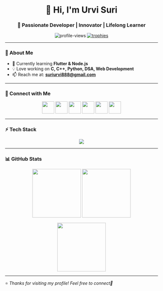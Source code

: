 <!-- Profile Header -->
<h1 align="center">👋 Hi, I'm Urvi Suri</h1>
<h3 align="center">🚀 Passionate Developer | Innovator | Lifelong Learner</h3>

<p align="center">
  <img src="https://komarev.com/ghpvc/?username=urvisuri&label=Profile%20Views&color=0e75b6&style=flat" alt="profile-views" />
  <a href="https://github.com/ryo-ma/github-profile-trophy">
    <img src="https://github-profile-trophy.vercel.app/?username=urvisuri&theme=algolia&margin-w=5&margin-h=5" alt="trophies" />
  </a>
</p>

---

### 🌱 About Me  
- 🔭 Currently learning **Flutter & Node.js**  
- 💡 Love working on **C, C++, Python, DSA, Web Development**  
- 📫 Reach me at: **suriurvi888@gmail.com**  

---

### 🤝 Connect with Me  
<p align="center">
  <a href="https://linkedin.com/in/urvi suri"><img src="https://skillicons.dev/icons?i=linkedin" height="40"/></a>
  <a href="https://instagram.com/urviisurii"><img src="https://skillicons.dev/icons?i=instagram" height="40"/></a>
  <a href="https://www.hackerrank.com/urvi suri"><img src="https://skillicons.dev/icons?i=hackerrank" height="40"/></a>
  <a href="https://www.leetcode.com/urvisuri"><img src="https://skillicons.dev/icons?i=leetcode" height="40"/></a>
  <a href="https://www.hackerearth.com/@suriurvi888"><img src="https://skillicons.dev/icons?i=hackerearth" height="40"/></a>
  <a href="https://discord.gg/urvix0x0"><img src="https://skillicons.dev/icons?i=discord" height="40"/></a>
</p>

---

### ⚡ Tech Stack  
<p align="center">
  <img src="https://skillicons.dev/icons?i=c,cpp,python,html,css,js,react,nodejs,mysql,flutter,figma" />
</p>

---

### 📊 GitHub Stats  
<p align="center">
  <img src="https://github-readme-stats.vercel.app/api/top-langs/?username=urvisuri&layout=compact&theme=tokyonight" height="160"/>
  <img src="https://github-readme-stats.vercel.app/api?username=urvisuri&show_icons=true&theme=tokyonight" height="160"/>
</p>

<p align="center">
  <img src="https://github-readme-streak-stats.herokuapp.com/?user=urvisuri&theme=tokyonight" height="160"/>
</p>

---

⭐️ *Thanks for visiting my profile! Feel free to connect🚀*  
